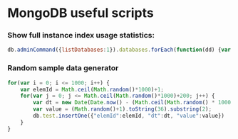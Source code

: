 # MongoDB useful scripts

### Show full instance index usage statistics:
```javascript
db.adminCommand({listDatabases:1}).databases.forEach(function(dd) {var d = db.getSiblingDB(dd.name); d.getCollectionNames().forEach(function(c) {var res = d.getCollection(c).aggregate([{$indexStats:{}}, {"$project":{name:"$name",ops:"$accesses.ops", since:"$accesses.since"}}]); if(res.hasNext()) {var r=res.toArray()[0]; print("'"+d+"'.'"+c+"'.'"+r.name+"': ops="+r.ops+", since="+r.since)}})})
```

### Random sample data generator
```javascript
for(var i = 0; i <= 1000; i++) {
    var elemId = Math.ceil(Math.random()*1000)+1;
    for(var j = 0; j <= Math.ceil(Math.random()*1000)+200; j++) {
        var dt = new Date(Date.now() - (Math.ceil(Math.random() * 1000 * 60 * 60 * 24*1000)));
        var value = (Math.random()+1).toString(36).substring(2);
        db.test.insertOne({"elemId":elemId, "dt":dt, "value":value})
    }
}
```
